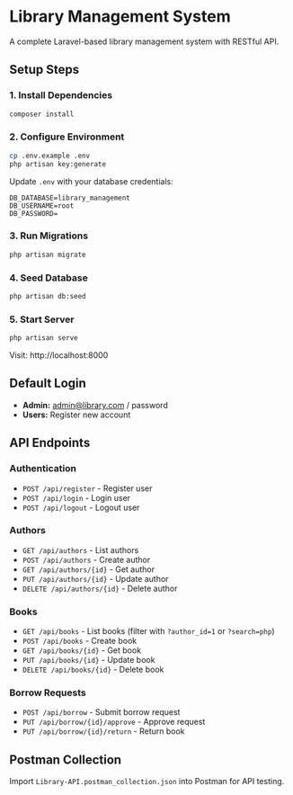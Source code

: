 
# Library Management System

A complete Laravel-based library management system with RESTful API.

## Setup Steps

### 1. Install Dependencies
```bash
composer install
```

### 2. Configure Environment
```bash
cp .env.example .env
php artisan key:generate
```

Update `.env` with your database credentials:
```env
DB_DATABASE=library_management
DB_USERNAME=root
DB_PASSWORD=
```

### 3. Run Migrations
```bash
php artisan migrate
```

### 4. Seed Database
```bash
php artisan db:seed
```

### 5. Start Server
```bash
php artisan serve
```

Visit: http://localhost:8000

## Default Login
- **Admin:** admin@library.com / password
- **Users:** Register new account

## API Endpoints

### Authentication
- `POST /api/register` - Register user
- `POST /api/login` - Login user
- `POST /api/logout` - Logout user

### Authors
- `GET /api/authors` - List authors
- `POST /api/authors` - Create author
- `GET /api/authors/{id}` - Get author
- `PUT /api/authors/{id}` - Update author
- `DELETE /api/authors/{id}` - Delete author

### Books
- `GET /api/books` - List books (filter with `?author_id=1` or `?search=php`)
- `POST /api/books` - Create book
- `GET /api/books/{id}` - Get book
- `PUT /api/books/{id}` - Update book
- `DELETE /api/books/{id}` - Delete book

### Borrow Requests
- `POST /api/borrow` - Submit borrow request
- `PUT /api/borrow/{id}/approve` - Approve request
- `PUT /api/borrow/{id}/return` - Return book

## Postman Collection
Import `Library-API.postman_collection.json` into Postman for API testing.
```
